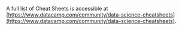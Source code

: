A full list of Cheat Sheets is accessible at [https://www.datacamp.com/community/data-science-cheatsheets](https://www.datacamp.com/community/data-science-cheatsheets).
